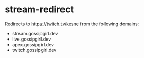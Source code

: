 # stream-redirect

Redirects to https://twitch.tv/kesne from the following domains:

-   stream.gossipgirl.dev
-   live.gossipgirl.dev
-   apex.gossipgirl.dev
-   twitch.gossipgirl.dev
